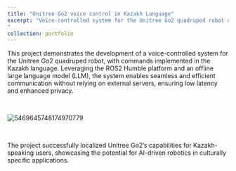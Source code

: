 ```yaml
---
title: "Unitree Go2 voice control in Kazakh Language"
excerpt: "Voice-controlled system for the Unitree Go2 quadruped robot using ROS2 Humble <br/>![5469645748174970779](https://github.com/user-attachments/assets/4dcf2802-d328-46a6-a68c-63bf00f5eeba)
"
collection: portfolio
---
```


This project demonstrates the development of a voice-controlled system for the Unitree Go2 quadruped robot, with commands implemented in the Kazakh language. Leveraging the ROS2 Humble platform and an offline large language model (LLM), the system enables seamless and efficient communication without relying on external servers, ensuring low latency and enhanced privacy.

<br/>

![5469645748174970779](https://github.com/user-attachments/assets/3ecfbc3c-8b4d-4e00-a042-d69b2594e0fb)


<br/>

The project successfully localized Unitree Go2’s capabilities for Kazakh-speaking users, showcasing the potential for AI-driven robotics in culturally specific applications.
